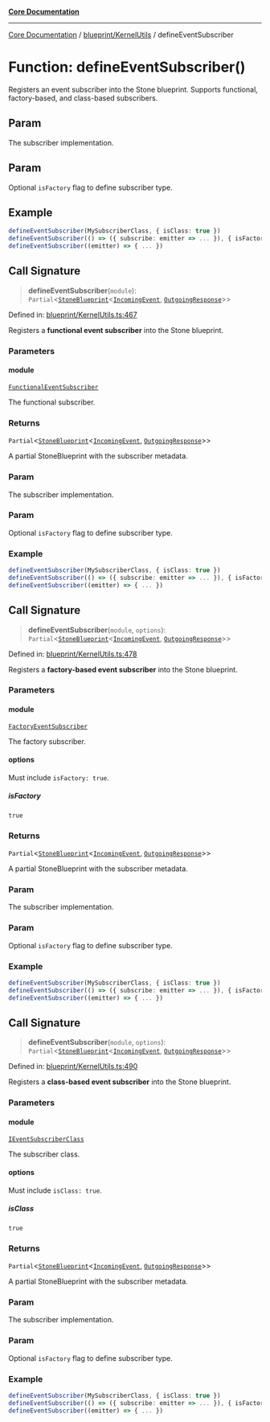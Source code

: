 [**Core Documentation**](../../../README.md)

***

[Core Documentation](../../../README.md) / [blueprint/KernelUtils](../README.md) / defineEventSubscriber

# Function: defineEventSubscriber()

Registers an event subscriber into the Stone blueprint.
Supports functional, factory-based, and class-based subscribers.

## Param

The subscriber implementation.

## Param

Optional `isFactory` flag to define subscriber type.

## Example

```ts
defineEventSubscriber(MySubscriberClass, { isClass: true })
defineEventSubscriber(() => ({ subscribe: emitter => ... }), { isFactory: true })
defineEventSubscriber((emitter) => { ... })
```

## Call Signature

> **defineEventSubscriber**(`module`): `Partial`\<[`StoneBlueprint`](../../../options/StoneBlueprint/interfaces/StoneBlueprint.md)\<[`IncomingEvent`](../../../events/IncomingEvent/classes/IncomingEvent.md), [`OutgoingResponse`](../../../events/OutgoingResponse/classes/OutgoingResponse.md)\>\>

Defined in: [blueprint/KernelUtils.ts:467](https://github.com/stonemjs/core/blob/e2fddc9518734748c09a72d4b4064dd1d4c1288c/src/blueprint/KernelUtils.ts#L467)

Registers a **functional event subscriber** into the Stone blueprint.

### Parameters

#### module

[`FunctionalEventSubscriber`](../../../declarations/type-aliases/FunctionalEventSubscriber.md)

The functional subscriber.

### Returns

`Partial`\<[`StoneBlueprint`](../../../options/StoneBlueprint/interfaces/StoneBlueprint.md)\<[`IncomingEvent`](../../../events/IncomingEvent/classes/IncomingEvent.md), [`OutgoingResponse`](../../../events/OutgoingResponse/classes/OutgoingResponse.md)\>\>

A partial StoneBlueprint with the subscriber metadata.

### Param

The subscriber implementation.

### Param

Optional `isFactory` flag to define subscriber type.

### Example

```ts
defineEventSubscriber(MySubscriberClass, { isClass: true })
defineEventSubscriber(() => ({ subscribe: emitter => ... }), { isFactory: true })
defineEventSubscriber((emitter) => { ... })
```

## Call Signature

> **defineEventSubscriber**(`module`, `options`): `Partial`\<[`StoneBlueprint`](../../../options/StoneBlueprint/interfaces/StoneBlueprint.md)\<[`IncomingEvent`](../../../events/IncomingEvent/classes/IncomingEvent.md), [`OutgoingResponse`](../../../events/OutgoingResponse/classes/OutgoingResponse.md)\>\>

Defined in: [blueprint/KernelUtils.ts:478](https://github.com/stonemjs/core/blob/e2fddc9518734748c09a72d4b4064dd1d4c1288c/src/blueprint/KernelUtils.ts#L478)

Registers a **factory-based event subscriber** into the Stone blueprint.

### Parameters

#### module

[`FactoryEventSubscriber`](../../../declarations/type-aliases/FactoryEventSubscriber.md)

The factory subscriber.

#### options

Must include `isFactory: true`.

##### isFactory

`true`

### Returns

`Partial`\<[`StoneBlueprint`](../../../options/StoneBlueprint/interfaces/StoneBlueprint.md)\<[`IncomingEvent`](../../../events/IncomingEvent/classes/IncomingEvent.md), [`OutgoingResponse`](../../../events/OutgoingResponse/classes/OutgoingResponse.md)\>\>

A partial StoneBlueprint with the subscriber metadata.

### Param

The subscriber implementation.

### Param

Optional `isFactory` flag to define subscriber type.

### Example

```ts
defineEventSubscriber(MySubscriberClass, { isClass: true })
defineEventSubscriber(() => ({ subscribe: emitter => ... }), { isFactory: true })
defineEventSubscriber((emitter) => { ... })
```

## Call Signature

> **defineEventSubscriber**(`module`, `options`): `Partial`\<[`StoneBlueprint`](../../../options/StoneBlueprint/interfaces/StoneBlueprint.md)\<[`IncomingEvent`](../../../events/IncomingEvent/classes/IncomingEvent.md), [`OutgoingResponse`](../../../events/OutgoingResponse/classes/OutgoingResponse.md)\>\>

Defined in: [blueprint/KernelUtils.ts:490](https://github.com/stonemjs/core/blob/e2fddc9518734748c09a72d4b4064dd1d4c1288c/src/blueprint/KernelUtils.ts#L490)

Registers a **class-based event subscriber** into the Stone blueprint.

### Parameters

#### module

[`IEventSubscriberClass`](../../../declarations/type-aliases/IEventSubscriberClass.md)

The subscriber class.

#### options

Must include `isClass: true`.

##### isClass

`true`

### Returns

`Partial`\<[`StoneBlueprint`](../../../options/StoneBlueprint/interfaces/StoneBlueprint.md)\<[`IncomingEvent`](../../../events/IncomingEvent/classes/IncomingEvent.md), [`OutgoingResponse`](../../../events/OutgoingResponse/classes/OutgoingResponse.md)\>\>

A partial StoneBlueprint with the subscriber metadata.

### Param

The subscriber implementation.

### Param

Optional `isFactory` flag to define subscriber type.

### Example

```ts
defineEventSubscriber(MySubscriberClass, { isClass: true })
defineEventSubscriber(() => ({ subscribe: emitter => ... }), { isFactory: true })
defineEventSubscriber((emitter) => { ... })
```
